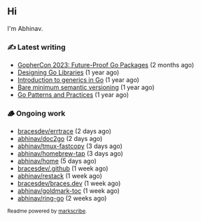 ## Hi

I'm Abhinav.

### ✍️ Latest writing


- [GopherCon 2023: Future-Proof Go Packages](https://abhinavg.net/2023/09/27/future-proof-packages/) (2 months ago)
- [Designing Go Libraries](https://abhinavg.net/2022/12/06/designing-go-libraries/) (1 year ago)
- [Introduction to generics in Go](https://abhinavg.net/2022/11/23/generics-intro/) (1 year ago)
- [Bare minimum semantic versioning](https://abhinavg.net/2022/11/07/semver/) (1 year ago)
- [Go Patterns and Practices](https://abhinavg.net/2022/09/19/go-patterns-and-practices-talk/) (1 year ago)

### 🪵 Ongoing work


- [bracesdev/errtrace](https://github.com/bracesdev/errtrace) (2 days ago)
- [abhinav/doc2go](https://github.com/abhinav/doc2go) (2 days ago)
- [abhinav/tmux-fastcopy](https://github.com/abhinav/tmux-fastcopy) (3 days ago)
- [abhinav/homebrew-tap](https://github.com/abhinav/homebrew-tap) (3 days ago)
- [abhinav/home](https://github.com/abhinav/home) (5 days ago)
- [bracesdev/.github](https://github.com/bracesdev/.github) (1 week ago)
- [abhinav/restack](https://github.com/abhinav/restack) (1 week ago)
- [bracesdev/braces.dev](https://github.com/bracesdev/braces.dev) (1 week ago)
- [abhinav/goldmark-toc](https://github.com/abhinav/goldmark-toc) (1 week ago)
- [abhinav/ring-go](https://github.com/abhinav/ring-go) (2 weeks ago)

<sub>Readme powered by [markscribe](https://github.com/muesli/markscribe).</sub>
